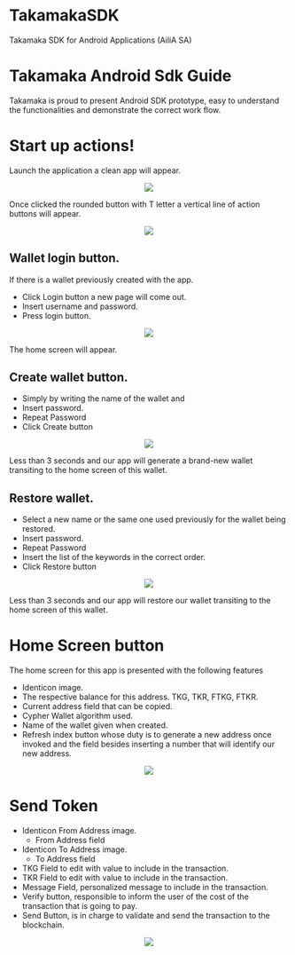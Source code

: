 # TakamakaSDK
Takamaka SDK for Android Applications (AiliA SA)

# Takamaka Android Sdk Guide
Takamaka is proud to present Android SDK prototype, easy to understand the functionalities and demonstrate the correct work flow.

# Start up actions!
Launch the application a clean app will appear.
 
 <p align="center">
	<img src="https://downloads.takamaka.dev/FILES/AndroidSdk/fig11.jpeg" />
</p>

Once clicked the rounded button with T letter a vertical line of action buttons will appear.

 <p align="center">
	<img src="https://downloads.takamaka.dev/FILES/AndroidSdk/fig22.jpeg" />
</p>

## Wallet login button.
If there is a wallet previously created with the app. 

 - Click Login button a new page will come out.
 - Insert username and password. 
 - Press login button.



<p align="center">
	<img src="https://downloads.takamaka.dev/FILES/AndroidSdk/fig33_fix.jpeg" />
</p>
The home screen will appear.

## Create wallet button.
- Simply by writing the name of the wallet and 
- Insert password.
- Repeat Password
- Click Create button
<p align="center">
	<img src="https://downloads.takamaka.dev/FILES/AndroidSdk/fig44.jpeg" />
</p>

Less than 3 seconds and our app will generate a brand-new wallet transiting to the home screen of this wallet. 



## Restore wallet.
- Select a new name or the same one used previously for the wallet being restored.
- Insert password.
- Repeat Password
- Insert the list of the keywords in the correct order.
- Click Restore button

<p align="center">
	<img src="https://downloads.takamaka.dev/FILES/AndroidSdk/fig55.jpeg" />
</p>

Less than 3 seconds and our app will restore our wallet transiting to the home screen of this wallet.


 


# Home Screen button 
The home screen for this app is presented with the following features 

- Identicon image.
- The respective balance for this address. TKG, TKR, FTKG, FTKR.
- Current address field that can be copied.
- Cypher Wallet algorithm used.
- Name of the wallet given when created.
- Refresh index button whose duty is to generate a new address once invoked and the field besides inserting a number that will identify our new address.

<p align="center">
	<img src="https://downloads.takamaka.dev/FILES/AndroidSdk/fig66.jpeg" />
</p>

# Send Token
- Identicon From Address image.
	- From Address field
- Identicon To Address image.
	- To Address field 	
- TKG Field to edit with value to include in the transaction.
- TKR Field to edit with value to include in the transaction.
- Message Field, personalized message to include in the transaction.
- Verify button, responsible to inform the user of the cost of the transaction that is going to pay.
- Send Button, is in charge to validate and send the transaction to the blockchain.

<p align="center">
	<img src="https://downloads.takamaka.dev/FILES/AndroidSdk/fig77.png" />
</p>

